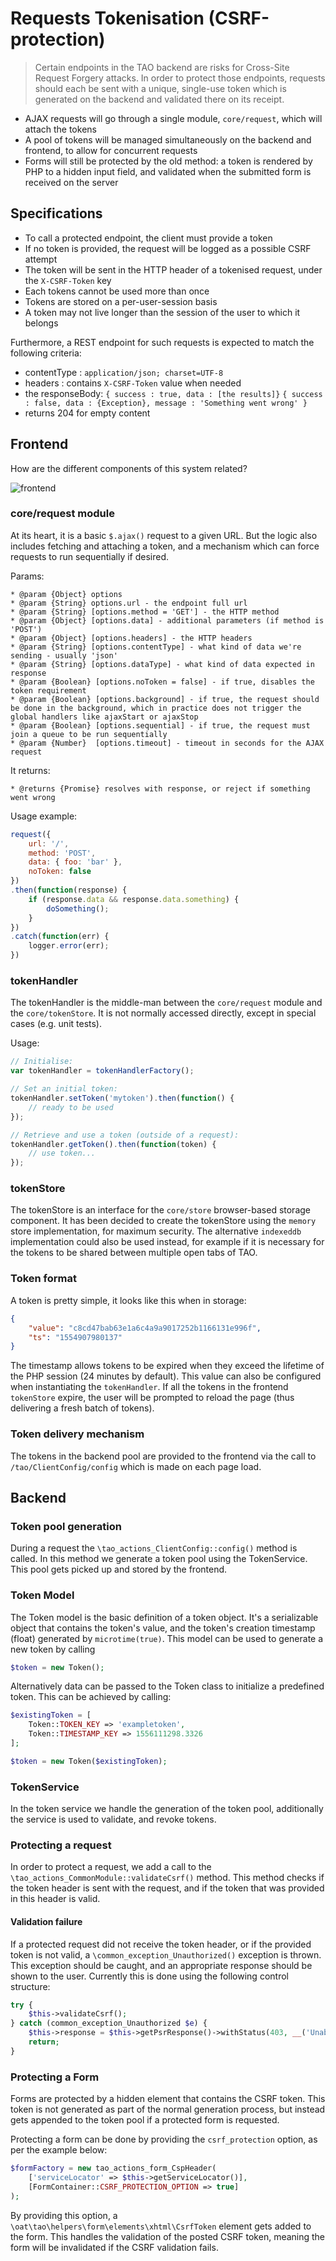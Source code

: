 <!--
parent: 'Documentation for core components'
created_at: '2019-04-12 16:36:27'
updated_at: '2019-05-12 22:20:01'
authors:
    - 'Martin Nicholson'
    - 'Martijn Swinkels'
tags:
    - 'Documentation for core components'
-->

# Requests Tokenisation (CSRF-protection)

> Certain endpoints in the TAO backend are risks for Cross-Site Request Forgery attacks. In order to protect those endpoints, requests should each be sent with a unique, single-use token which is generated on the backend and validated there on its receipt.

-   AJAX requests will go through a single module, `core/request`, which will attach the tokens
-   A pool of tokens will be managed simultaneously on the backend and frontend, to allow for concurrent requests
-   Forms will still be protected by the old method: a token is rendered by PHP to a hidden input field, and validated when the submitted form is received on the server

## Specifications

-   To call a protected endpoint, the client must provide a token
-   If no token is provided, the request will be logged as a possible CSRF attempt
-   The token will be sent in the HTTP header of a tokenised request, under the `X-CSRF-Token` key
-   Each tokens cannot be used more than once
-   Tokens are stored on a per-user-session basis
-   A token may not live longer than the session of the user to which it belongs

Furthermore, a REST endpoint for such requests is expected to match the following criteria:

-   contentType : `application/json; charset=UTF-8`
-   headers : contains `X-CSRF-Token` value when needed
-   the responseBody:
      `{ success : true, data : [the results]}`
      `{ success : false, data : {Exception}, message : 'Something went wrong' }`
-   returns 204 for empty content

## Frontend

How are the different components of this system related?

![frontend](../resources/Requests.png)

### core/request module

At its heart, it is a basic `$.ajax()` request to a given URL. But the logic also includes fetching and attaching a token, and a mechanism which can force requests to run sequentially if desired.

Params:

```
* @param {Object} options
* @param {String} options.url - the endpoint full url
* @param {String} [options.method = 'GET'] - the HTTP method
* @param {Object} [options.data] - additional parameters (if method is 'POST')
* @param {Object} [options.headers] - the HTTP headers
* @param {String} [options.contentType] - what kind of data we're sending - usually 'json'
* @param {String} [options.dataType] - what kind of data expected in response
* @param {Boolean} [options.noToken = false] - if true, disables the token requirement
* @param {Boolean} [options.background] - if true, the request should be done in the background, which in practice does not trigger the global handlers like ajaxStart or ajaxStop
* @param {Boolean} [options.sequential] - if true, the request must join a queue to be run sequentially
* @param {Number}  [options.timeout] - timeout in seconds for the AJAX request
```

It returns:

```
* @returns {Promise} resolves with response, or reject if something went wrong
```

Usage example:

```javascript
request({
    url: '/',
    method: 'POST',
    data: { foo: 'bar' },
    noToken: false
})
.then(function(response) {
    if (response.data && response.data.something) {
        doSomething();
    }
})
.catch(function(err) {
    logger.error(err);
})
```

### tokenHandler

The tokenHandler is the middle-man between the `core/request` module and the `core/tokenStore`. It is not normally accessed directly, except in special cases (e.g. unit tests).

Usage:

```javascript
// Initialise:
var tokenHandler = tokenHandlerFactory();

// Set an initial token:
tokenHandler.setToken('mytoken').then(function() {
    // ready to be used
});

// Retrieve and use a token (outside of a request):
tokenHandler.getToken().then(function(token) {
    // use token...
});
```

### tokenStore

The tokenStore is an interface for the `core/store` browser-based storage component. It has been decided to create the tokenStore using the `memory` store implementation, for maximum security. The alternative `indexeddb` implementation could also be used instead, for example if it is necessary for the tokens to be shared between multiple open tabs of TAO.

### Token format

A token is pretty simple, it looks like this when in storage:

```json
{
    "value": "c8cd47bab63e1a6c4a9a9017252b1166131e996f",
    "ts": "1554907980137"
}
```

The timestamp allows tokens to be expired when they exceed the lifetime of the PHP session (24 minutes by default). This value can also be configured when instantiating the `tokenHandler`. If all the tokens in the frontend `tokenStore` expire, the user will be prompted to reload the page (thus delivering a fresh batch of tokens).

### Token delivery mechanism

The tokens in the backend pool are provided to the frontend via the call to `/tao/ClientConfig/config` which is made on each page load.

## Backend

### Token pool generation

During a request the `\tao_actions_ClientConfig::config()` method is called. In this method we generate a token pool using the TokenService. This pool gets picked up and stored by the frontend.

### Token Model

The Token model is the basic definition of a token object. It's a serializable object that contains the token's value, and the token's creation timestamp (float) generated by `microtime(true)`.
This model can be used to generate a new token by calling 

```php
$token = new Token();
```

Alternatively data can be passed to the Token class to initialize a predefined token. This can be achieved by calling:

```php
$existingToken = [
    Token::TOKEN_KEY => 'exampletoken',
    Token::TIMESTAMP_KEY => 1556111298.3326
];

$token = new Token($existingToken);
```

### TokenService

In the token service we handle the generation of the token pool, additionally the service is used to validate, and revoke tokens.

### Protecting a request

In order to protect a request, we add a call to the `\tao_actions_CommonModule::validateCsrf()` method. This method checks if the token header is sent with the request, and if the token that was provided in this header is valid.

#### Validation failure

If a protected request did not receive the token header, or if the provided token is not valid, a `\common_exception_Unauthorized()` exception is thrown. This exception should be caught, and an appropriate response should be shown to the user.
Currently this is done using the following control structure:

```php
try {
    $this->validateCsrf();
} catch (common_exception_Unauthorized $e) {
    $this->response = $this->getPsrResponse()->withStatus(403, __('Unable to process your request'));
    return;
}
```

### Protecting a Form

Forms are protected by a hidden element that contains the CSRF token. This token is not generated as part of the normal generation process, but instead gets appended to the token pool if a protected form is requested.

Protecting a form can be done by providing the `csrf_protection` option, as per the example below:
```php
$formFactory = new tao_actions_form_CspHeader(
    ['serviceLocator' => $this->getServiceLocator()],
    [FormContainer::CSRF_PROTECTION_OPTION => true]
);
```

By providing this option, a `\oat\tao\helpers\form\elements\xhtml\CsrfToken` element gets added to the form. This handles the validation of the posted CSRF token, meaning the form will be invalidated if the CSRF validation fails.
